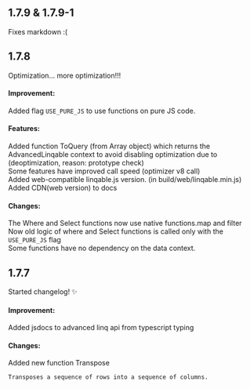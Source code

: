 
## 1.7.9 & 1.7.9-1

Fixes markdown :(


## 1.7.8

Optimization... more optimization!!!


#### Improvement:
Added flag `USE_PURE_JS` to use functions on pure JS code.  

#### Features:
Added function ToQuery (from Array object) which returns the AdvancedLinqable context to avoid disabling optimization due to (deoptimization, reason: prototype check)  
Some features have improved call speed (optimizer v8 call)  
Added web-compatible linqable.js version. (in build/web/linqable.min.js)    
Added CDN(web version) to docs   

#### Changes:
The Where and Select functions now use native functions.map and filter  
Now old logic of where and Select functions is called only with the `USE_PURE_JS` flag  
Some functions have no dependency on the data context.  


## 1.7.7

Started changelog! ✨


#### Improvement:
Added jsdocs to advanced linq api from typescript typing

#### Changes:
Added new function Transpose
```
Transposes a sequence of rows into a sequence of columns.
```